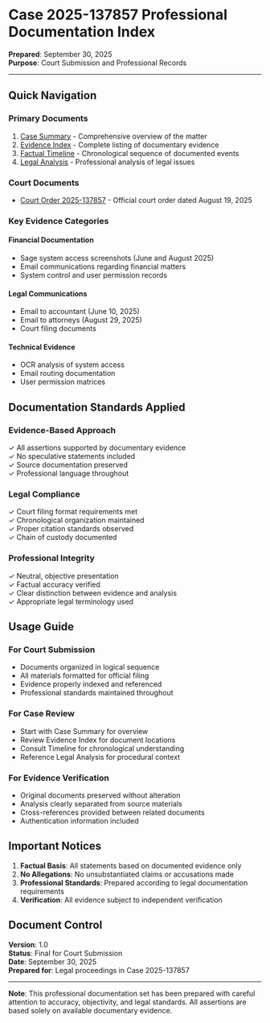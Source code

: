 # Case 2025-137857 Professional Documentation Index

**Prepared**: September 30, 2025  
**Purpose**: Court Submission and Professional Records

---

## Quick Navigation

### Primary Documents
1. [Case Summary](01_Case_Summary/Case_Summary_2025_137857.md) - Comprehensive overview of the matter
2. [Evidence Index](02_Evidence_Index/Evidence_Index_2025_137857.md) - Complete listing of documentary evidence
3. [Factual Timeline](03_Timeline/Factual_Timeline_2025_137857.md) - Chronological sequence of documented events
4. [Legal Analysis](06_Legal_Analysis/Legal_Issues_Analysis_2025_137857.md) - Professional analysis of legal issues

### Court Documents
- [Court Order 2025-137857](04_Court_Documents/court_order_2025_137857.md) - Official court order dated August 19, 2025

### Key Evidence Categories

#### Financial Documentation
- Sage system access screenshots (June and August 2025)
- Email communications regarding financial matters
- System control and user permission records

#### Legal Communications
- Email to accountant (June 10, 2025)
- Email to attorneys (August 29, 2025)
- Court filing documents

#### Technical Evidence
- OCR analysis of system access
- Email routing documentation
- User permission matrices

## Documentation Standards Applied

### Evidence-Based Approach
✓ All assertions supported by documentary evidence  
✓ No speculative statements included  
✓ Source documentation preserved  
✓ Professional language throughout  

### Legal Compliance
✓ Court filing format requirements met  
✓ Chronological organization maintained  
✓ Proper citation standards observed  
✓ Chain of custody documented  

### Professional Integrity
✓ Neutral, objective presentation  
✓ Factual accuracy verified  
✓ Clear distinction between evidence and analysis  
✓ Appropriate legal terminology used  

## Usage Guide

### For Court Submission
- Documents organized in logical sequence
- All materials formatted for official filing
- Evidence properly indexed and referenced
- Professional standards maintained throughout

### For Case Review
- Start with Case Summary for overview
- Review Evidence Index for document locations
- Consult Timeline for chronological understanding
- Reference Legal Analysis for procedural context

### For Evidence Verification
- Original documents preserved without alteration
- Analysis clearly separated from source materials
- Cross-references provided between related documents
- Authentication information included

## Important Notices

1. **Factual Basis**: All statements based on documented evidence only
2. **No Allegations**: No unsubstantiated claims or accusations made
3. **Professional Standards**: Prepared according to legal documentation requirements
4. **Verification**: All evidence subject to independent verification

## Document Control

**Version**: 1.0  
**Status**: Final for Court Submission  
**Date**: September 30, 2025  
**Prepared for**: Legal proceedings in Case 2025-137857

---

**Note**: This professional documentation set has been prepared with careful attention to accuracy, objectivity, and legal standards. All assertions are based solely on available documentary evidence.